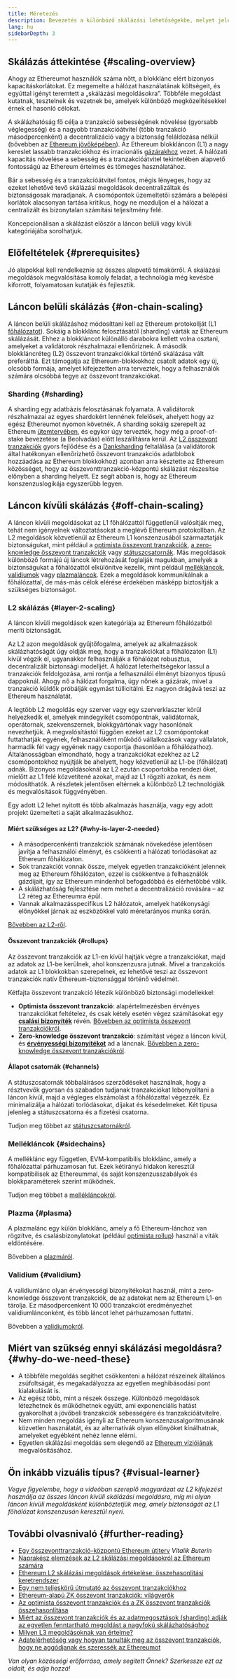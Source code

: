 ```yaml
---
title: Méretezés
description: Bevezetés a különböző skálázási lehetőségekbe, melyet jelenleg az Ethereum közösség fejleszt.
lang: hu
sidebarDepth: 3
---
```


## Skálázás áttekintése {#scaling-overview}

Ahogy az Ethereumot használók száma nőtt, a blokklánc elért bizonyos kapacitáskorlátokat. Ez megemelte a hálózat használatának költségeit, és egyúttal igényt teremtett a „skálázási megoldásokra”. Többféle megoldást kutatnak, tesztelnek és vezetnek be, amelyek különböző megközelítésekkel érnek el hasonló célokat.

A skálázhatóság fő célja a tranzakció sebességének növelése (gyorsabb véglegesség) és a nagyobb tranzakcióátvitel (több tranzakció másodpercenként) a decentralizáció vagy a biztonság feláldozása nélkül (bővebben az [Ethereum jövőképében](/roadmap/vision/)). Az Ethereum blokkláncon (L1) a nagy kereslet lassabb tranzakciókhoz és irracionális [gázárakhoz](/developers/docs/gas/) vezet. A hálózati kapacitás növelése a sebesség és a tranzakcióátvitel tekintetében alapvető fontosságú az Ethereum értelmes és tömeges használatához.

Bár a sebesség és a tranzakcióátvitel fontos, mégis lényeges, hogy az ezeket lehetővé tevő skálázási megoldások decentralizáltak és biztonságosak maradjanak. A csomópontok üzemeltetői számára a belépési korlátok alacsonyan tartása kritikus, hogy ne mozduljon el a hálózat a centralizált és bizonytalan számítási teljesítmény felé.

Koncepcionálisan a skálázást először a láncon belüli vagy kívüli kategóriájába sorolhatjuk.

## Előfeltételek {#prerequisites}

Jó alapokkal kell rendelkeznie az összes alapvető témakörről. A skálázási megoldások megvalósítása komoly feladat, a technológia még kevésbé kiforrott, folyamatosan kutatják és fejlesztik.

## Láncon belüli skálázás {#on-chain-scaling}

A láncon belüli skálázáshoz módosíttani kell az Ethereum protokollját (L1 [főhálózatot](/glossary/#mainnet)). Sokáig a blokklánc felosztásától (sharding) várták az Ethereum skálázását. Ehhez a blokkláncot különálló darabokra kellett volna osztani, amelyeket a validátorok részhalmazai ellenőriznek. A második blokkláncréteg (L2) összevont tranzakciókkal történő skálázása vált preferálttá. Ezt támogatja az Ethereum-blokkokhoz csatolt adatok egy új, olcsóbb formája, amelyet kifejezetten arra terveztek, hogy a felhasználók számára olcsóbbá tegye az összevont tranzakciókat.

### Sharding {#sharding}

A sharding egy adatbázis felosztásának folyamata. A validátorok részhalmazai az egyes shardokért lennének felelősek, ahelyett hogy az egész Ethereumot nyomon követnék. A sharding sokáig szerepelt az Ethereum [ütemtervében](/roadmap/), és egykor úgy tervezték, hogy még a proof-of-stake bevezetése (a Beolvadás) előtt leszállításra kerül. Az [L2 összevont tranzakciók](#layer-2-scaling) gyors fejlődése és a [Danksharding](/roadmap/danksharding) feltalálása (a validátorok által hatékonyan ellenőrizhető összevont tranzakciós adatblobok hozzáadása az Ethereum blokkokhoz) azonban arra késztette az Ethereum közösséget, hogy az összevonttranzakció-központú skálázást részesítse előnyben a sharding helyett. Ez segít abban is, hogy az Ethereum konszenzuslogikája egyszerűbb legyen.

## Láncon kívüli skálázás {#off-chain-scaling}

A láncon kívüli megoldásokat az L1 főhálózattól függetlenül valósítják meg, tehát nem igényelnek változtatásokat a meglévő Ethereum protokollban. Az L2 megoldások közvetlenül az Ethereum L1 konszenzusából származtatják biztonságukat, mint például a [optimista összevont tranzakciók](/developers/docs/scaling/optimistic-rollups/), [a zero-knowledge összevont tranzakciók](/developers/docs/scaling/zk-rollups/) vagy [státuszcsatornák](/developers/docs/scaling/state-channels/). Más megoldások különböző formájú új láncok létrehozását foglalják magukban, amelyek a biztonságukat a főhálózattól elkülönítve kezelik, mint például [mellékláncok](#sidechains), [validiumok](#validium) vagy [plazmaláncok](#plasma). Ezek a megoldások kommunikálnak a főhálózattal, de más-más célok elérése érdekében másképp biztosítják a szükséges biztonságot.

### L2 skálázás {#layer-2-scaling}

A láncon kívüli megoldások ezen kategóriája az Ethereum főhálózatból meríti biztonságát.

Az L2 azon megoldások gyűjtőfogalma, amelyek az alkalmazások skálázhatóságát úgy oldják meg, hogy a tranzakciókat a főhálózaton (L1) kívül végzik el, ugyanakkor felhasználják a főhálózat robusztus, decentralizált biztonsági modelljét. A hálózat leterheltségekor lassul a tranzakciók feldolgozása, ami rontja a felhasználói élményt bizonyos típusú dappoknál. Ahogy nő a hálózat forgalma, úgy nőnek a gázárak, mivel a tranzakció küldők próbálják egymást túllicitálni. Ez nagyon drágává teszi az Ethereum használatát.

A legtöbb L2 megoldás egy szerver vagy egy szerverklaszter körül helyezkedik el, amelyek mindegyikét csomópontnak, validátornak, operátornak, szekvenszernek, blokkgyártónak vagy hasonlónak nevezhetjük. A megvalósítástól függően ezeket az L2 csomópontokat futtathatják egyének, felhasználóként működő vállalkozások vagy vállalatok, harmadik fél vagy egyének nagy csoportja (hasonlóan a főhálózathoz). Általánosságban elmondható, hogy a tranzakciókat ezekhez az L2 csomópontokhoz nyújtják be ahelyett, hogy közvetlenül az L1-be (főhálózat) adnák. Bizonyos megoldásoknál az L2 ezután csoportokba rendezi őket, mielőtt az L1 felé közvetítené azokat, majd az L1 rögzíti azokat, és nem módosíthatók. A részletek jelentősen eltérnek a különböző L2 technológiák és megvalósítások függvényében.

Egy adott L2 lehet nyitott és több alkalmazás használja, vagy egy adott projekt üzemelteti a saját alkalmazásukhoz.

#### Miért szükséges az L2? {#why-is-layer-2-needed}

- A másodpercenkénti tranzakciók számának növekedése jelentősen javítja a felhasználói élményt, és csökkenti a hálózati torlódásokat az Ethereum főhálózaton.
- Sok tranzakciót vonnak össze, melyek egyetlen tranzakcióként jelennek meg az Ethereum főhálózaton, ezzel is csökkentve a felhasználók gázdíjait, így az Ethereum mindenhol befogadóbbá és elérhetőbbé válik.
- A skálázhatóság fejlesztése nem mehet a decentralizáció rovására – az L2 réteg az Ethereumra épül.
- Vannak alkalmazásspecifikus L2 hálózatok, amelyek hatékonysági előnyökkel járnak az eszközökkel való méretarányos munka során.

[Bővebben az L2-ről](/layer-2/).

#### Összevont tranzakciók {#rollups}

Az összevont tranzakciók az L1-en kívül hajtják végre a tranzakciókat, majd az adatok az L1-be kerülnek, ahol konszenzusra jutnak. Mivel a tranzakciós adatok az L1 blokkokban szerepelnek, ez lehetővé teszi az összevont tranzakciók natív Ethereum-biztonsággal történő védelmét.

Kétfajta összevont tranzakció létezik különböző biztonsági modellekkel:

- **Optimista összevont tranzakció**: alapértelmezésben érvényes tranzakciókat feltételez, és csak kétely esetén végez számításokat egy [**csalási bizonyíték**](/glossary/#fraud-proof) révén. [Bővebben az optimista összevont tranzakciókról](/developers/docs/scaling/optimistic-rollups/).
- **Zero-knowledge összevont tranzakció**: számítást végez a láncon kívül, és [**érvényességi bizonyítékot**](/glossary/#validity-proof) ad a láncnak. [Bővebben a zero-knowledge összevont tranzakciókról](/developers/docs/scaling/zk-rollups/).

#### Állapot csatornák {#channels}

A státuszcsatornák többaláírásos szerződéseket használnak, hogy a résztvevők gyorsan és szabadon tudjanak tranzakciókat lebonyolítani a láncon kívül, majd a végleges elszámolást a főhálózattal végezzék. Ez minimalizálja a hálózati torlódásokat, díjakat és késedelmeket. Két típusa jelenleg a státuszcsatorna és a fizetési csatorna.

Tudjon meg többet az [státuszcsatornákról](/developers/docs/scaling/state-channels/).

### Mellékláncok {#sidechains}

A melléklánc egy független, EVM-kompatibilis blokklánc, amely a főhálózattal párhuzamosan fut. Ezek kétirányú hidakon keresztül kompatibilisek az Ethereummal, és saját konszenzusszabályok és blokkparaméterek szerint működnek.

Tudjon meg többet a [mellékláncokról](/developers/docs/scaling/sidechains/).

### Plazma {#plasma}

A plazmalánc egy külön blokklánc, amely a fő Ethereum-lánchoz van rögzítve, és csalásbizonylatokat (például [optimista rollup](/developers/docs/scaling/optimistic-rollups/)) használ a viták eldöntésére.

Bővebben a [plazmáról](/developers/docs/scaling/plasma/).

### Validium {#validium}

A validiumlánc olyan érvényességi bizonyítékokat használ, mint a zero-knowledge összevont tranzakciók, de az adatokat nem az Ethereum L1-en tárolja. Ez másodpercenként 10 000 tranzakciót eredményezhet validiumlánconként, és több láncot lehet párhuzamosan futtatni.

Bővebben a [validiumokról](/developers/docs/scaling/validium/).

## Miért van szükség ennyi skálázási megoldásra? {#why-do-we-need-these}

- A többféle megoldás segíthet csökkenteni a hálózat részeinek általános zsúfoltságát, és megakadályozza az egyetlen meghibásodási pont kialakulását is.
- Az egész több, mint a részek összege. Különböző megoldások létezhetnek és működhetnek együtt, ami exponenciális hatást gyakorolhat a jövőbeli tranzakciók sebességére és tranzakcióátvitelre.
- Nem minden megoldás igényli az Ethereum konszenzusalgoritmusának közvetlen használatát, és az alternatívák olyan előnyöket kínálhatnak, amelyeket egyébként nehéz lenne elérni.
- Egyetlen skálázási megoldás sem elegendő az [Ethereum víziójának](/roadmap/vision/) megvalósításához.

## Ön inkább vizuális típus? {#visual-learner}

<YouTube id="BgCgauWVTs0" />

_Vegye figyelembe, hogy a videóban szereplő magyarázat az L2 kifejezést használja az összes láncon kívüli skálázási megoldásra, míg mi olyan láncon kívüli megoldásként különböztetjük meg, amely biztonságát az L1 főhálózat konszenzusán keresztül nyeri._

<YouTube id="7pWxCklcNsU" />

## További olvasnivaló {#further-reading}

- [Egy összevonttranzakció-központú Ethereum útiterv](https://ethereum-magicians.org/t/a-rollup-centric-ethereum-roadmap/4698) _Vitalik Buterin_
- [Naprakész elemzések az L2 skálázási megoldásokról az Ethereum számára](https://www.l2beat.com/)
- [Ethereum L2 skálázási megoldások értékelése: összehasonlítási keretrendszer](https://medium.com/matter-labs/evaluating-ethereum-l2-scaling-solutions-a-comparison-framework-b6b2f410f955)
- [Egy nem teljeskörű útmutató az összevont tranzakciókhoz](https://vitalik.eth.limo/general/2021/01/05/rollup.html)
- [Ethereum-alapú ZK összevont tranzakciók: világverők](https://hackmd.io/@canti/rkUT0BD8K)
- [Az optimista összevont tranzakciók és a ZK összevont tranzakciók összehasonlítása](https://limechain.tech/blog/optimistic-rollups-vs-zk-rollups/)
- [Miért az összevont tranzakciók és az adatmegosztások (sharding) adják az egyetlen fenntartható megoldást a nagyfokú skálázhatósághoz](https://polynya.medium.com/why-rollups-data-shards-are-the-only-sustainable-solution-for-high-scalability-c9aabd6fbb48)
- [Milyen L3 megoldásoknak van értelme?](https://vitalik.eth.limo/general/2022/09/17/layer_3.html)
- [Adatelérhetőség vagy hogyan tanulták meg az összevont tranzakciók, hogy ne aggódjanak és szeressék az Ethereumot](https://ethereum2077.substack.com/p/data-availability-in-ethereum-rollups)

_Van olyan közösségi erőforrása, amely segített Önnek? Szerkessze ezt az oldalt, és adja hozzá!_

